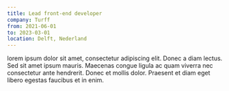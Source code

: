 ```yaml
---
title: Lead front-end developer
company: Turff
from: 2021-06-01
to: 2023-03-01
location: Delft, Nederland
---
```


lorem ipsum dolor sit amet, consectetur adipiscing elit.
Donec a diam lectus. Sed sit amet ipsum mauris.
Maecenas congue ligula ac quam viverra nec consectetur ante hendrerit. Donec et mollis dolor.
Praesent et diam eget libero egestas faucibus et in enim.
